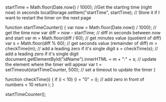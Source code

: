 startTime = Math.floor(Date.now() / 1000); //Get the starting time (right now) in seconds
localStorage.setItem("startTime", startTime); // Store it if I want to restart the timer on the next page

function startTimeCounter() {
    var now = Math.floor(Date.now() / 1000); // get the time now
    var diff = now - startTime; // diff in seconds between now and start
    var m = Math.floor(diff / 60); // get minutes value (quotient of diff)
    var s = Math.floor(diff % 60); // get seconds value (remainder of diff)
    m = checkTime(m); // add a leading zero if it's single digit
    s = checkTime(s); // add a leading zero if it's single digit
    document.getElementById("idName").innerHTML = m + ":" + s; // update the element where the timer will appear
    var t = setTimeout(startTimeCounter, 500); // set a timeout to update the timer
}

function checkTime(i) {
    if (i < 10) {i = "0" + i};  // add zero in front of numbers < 10
    return i;
}

startTimeCounter();
